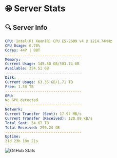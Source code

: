 # 🌐 Server Stats
## 🔍 Server Info
```yaml
CPU: Intel(R) Xeon(R) CPU E5-2699 v4 @ 1214.74MHz
CPU Usage: 0.70%
Cores: 44P | 88T
-----------------------------------
Memory:
Current Usage: 145.80 GB/503.74 GB
Available: 354.51 GB
-----------------------------------
Disk:
Current Usage: 63.35 GB/1.71 TB
Free: 1.56 TB
-----------------------------------
GPU:
No GPU detected
-----------------------------------
Network:
Current Transfer (Sent): 17.97 MB/s
Current Transfer (Received): 120.89 KB/s
Total Sent: 34.67 TB
Total Received: 299.24 GB
-----------------------------------
Uptime:
21d 23h 18m 21s
```
![GitHub Stats](https://img.shields.io/badge/Updated-2025-03-29_20:41:10-blue)